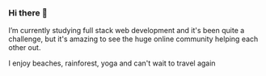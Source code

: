 ### Hi there 👋
I’m currently studying full stack web development and it's been quite a challenge, but it's amazing to see the huge online community helping each other out. 

I enjoy beaches, rainforest, yoga and can't wait to travel again 


<!--
**ClaraPapaya/ClaraPapaya** is a ✨ _special_ ✨ repository because its `README.md` (this file) appears on your GitHub profile.


